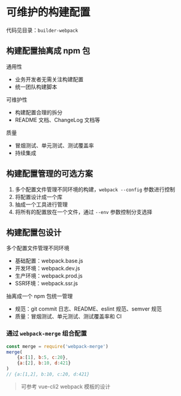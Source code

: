 # 可维护的构建配置

代码见目录：`builder-webpack`

## 构建配置抽离成 npm 包

通用性
- 业务开发者无需关注构建配置
- 统一团队构建脚本

可维护性
- 构建配置合理的拆分
- README 文档、ChangeLog 文档等

质量
- 冒烟测试、单元测试、测试覆盖率
- 持续集成

## 构建配置管理的可选方案

1. 多个配置文件管理不同环境的构建，`webpack --config` 参数进行控制
2. 将配置设计成一个库
3. 抽成一个工具进行管理
4. 将所有的配置放在一个文件，通过 `--env` 参数控制分支选择

## 构建配置包设计

多个配置文件管理不同环境
- 基础配置：webpack.base.js
- 开发环境：webpack.dev.js
- 生产环境：webpack.prod.js
- SSR环境：webpack.ssr.js

抽离成一个 npm 包统一管理
- 规范：git commit 日志、README、eslint 规范、semver 规范
- 质量：冒烟测试、单元测试、测试覆盖率和 CI

### 通过 `webpack-merge` 组合配置

```js
const merge = require('webpack-merge')
merge(
    {a:[1], b:5, c:20},
    {a:[2], b:10, d:421}
)
// {a:[1,2], b:10, c:20, d:421}
```

> 可参考 vue-cli2 webpack 模板的设计
